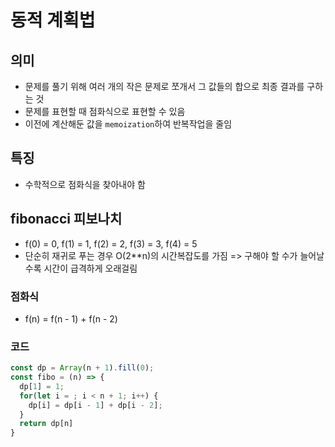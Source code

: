 # 동적 계획법
## 의미
- 문제를 풀기 위해 여러 개의 작은 문제로 쪼개서 그 값들의 합으로 최종 결과를 구하는 것
- 문제를 표현할 때 점화식으로 표현할 수 있음
- 이전에 계산해둔 값을 `memoization`하여 반복작업을 줄임
## 특징
- 수학적으로 점화식을 찾아내야 함
## fibonacci 피보나치
- f(0) = 0, f(1) = 1, f(2) = 2, f(3) = 3, f(4) = 5
- 단순히 재귀로 푸는 경우 O(2**n)의 시간복잡도를 가짐 => 구해야 할 수가 늘어날수록 시간이 급격하게 오래걸림
### 점화식
- f(n) = f(n - 1) + f(n - 2)
### 코드
```js
const dp = Array(n + 1).fill(0);
const fibo = (n) => {
  dp[1] = 1;
  for(let i = ; i < n + 1; i++) {
    dp[i] = dp[i - 1] + dp[i - 2];
  }
  return dp[n]
}
```